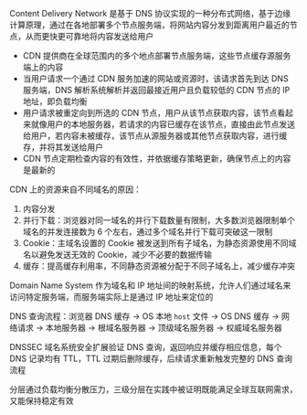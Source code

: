 Content Delivery Network 是基于 DNS 协议实现的一种分布式网络，基于边缘计算原理，通过在各地部署多个节点服务端，将网站内容分发到距离用户最近的节点，从而更快更可靠地将内容发送给用户

- CDN 提供商在全球范围内的多个地点部署节点服务端，这些节点缓存源服务端上的内容
- 当用户请求一个通过 CDN 服务加速的网站或资源时，该请求首先到达 DNS 服务端，DNS 解析系统解析并返回最接近用户且负载较低的 CDN 节点的 IP 地址，即负载均衡
- 用户请求被重定向到所选的 CDN 节点，用户从该节点获取内容，该节点看起来就像用户的本地服务器，若请求的内容已缓存在该节点，直接由此节点发送给用户，若内容未被缓存，该节点从源服务器或其他节点获取内容，进行缓存，并将其发送给用户
- CDN 节点定期检查内容的有效性，并依据缓存策略更新，确保节点上的内容是最新的

CDN 上的资源来自不同域名的原因：

1. 内容分发
2. 并行下载：浏览器对同一域名的并行下载数量有限制，大多数浏览器限制单个域名的并发连接数为 6 个左右，通过多个域名并行下载可突破这一限制
3. Cookie：主域名设置的 Cookie 被发送到所有子域名，为静态资源使用不同域名以避免发送无效的 Cookie，减少不必要的数据传输
4. 缓存：提高缓存利用率，不同静态资源被分配于不同子域名上，减少缓存冲突

Domain Name System 作为域名和 IP 地址间的映射系统，允许人们通过域名来访问特定服务端，而服务端实际上是通过 IP 地址来定位的

DNS 查询流程：浏览器 DNS 缓存 -> OS 本地 `host` 文件 -> OS DNS 缓存 -> 网络请求 -> 本地服务器 -> 根域名服务器 -> 顶级域名服务器 -> 权威域名服务器

DNSSEC 域名系统安全扩展验证 DNS 查询，返回响应并缓存相应信息，每个 DNS 记录均有 TTL，TTL 过期后删除缓存，后续请求重新触发完整的 DNS 查询流程

分层通过负载均衡分散压力，三级分层在实践中被证明既能满足全球互联网需求，又能保持稳定有效
